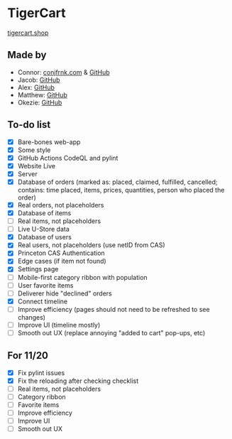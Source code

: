 # TigerCart

[tigercart.shop](https://tigercart.shop)

## Made by

- Connor: [conjfrnk.com](https://conjfrnk.com) & [GitHub](https://github.com/conjfrnk)
- Jacob: [GitHub](https://github.com/jacobdavis3)
- Alex: [GitHub](https://github.com/AlexDelistathis)
- Matthew: [GitHub](https://github.com/mattzhang80)
- Okezie: [GitHub](https://github.com/oaken-one)

## To-do list

- [X] Bare-bones web-app
- [X] Some style
- [X] GitHub Actions CodeQL and pylint
- [X] Website Live
- [X] Server
- [X] Database of orders (marked as: placed, claimed, fulfilled, cancelled; contains: time placed, items, prices, quantities, person who placed the order)
- [X] Real orders, not placeholders
- [X] Database of items
- [ ] Real items, not placeholders
- [ ] Live U-Store data
- [X] Database of users
- [X] Real users, not placeholders (use netID from CAS)
- [X] Princeton CAS Authentication
- [X] Edge cases (if item not found)
- [X] Settings page
- [ ] Mobile-first category ribbon with population
- [ ] User favorite items
- [ ] Deliverer hide "declined" orders
- [X] Connect timeline
- [ ] Improve efficiency (pages should not need to be refreshed to see changes)
- [ ] Improve UI (timeline mostly)
- [ ] Smooth out UX (replace annoying "added to cart" pop-ups, etc)

## For 11/20

- [X] Fix pylint issues
- [X] Fix the reloading after checking checklist
- [ ] Real items, not placeholders
- [ ] Category ribbon
- [ ] Favorite items
- [ ] Improve efficiency
- [ ] Improve UI
- [ ] Smooth out UX
